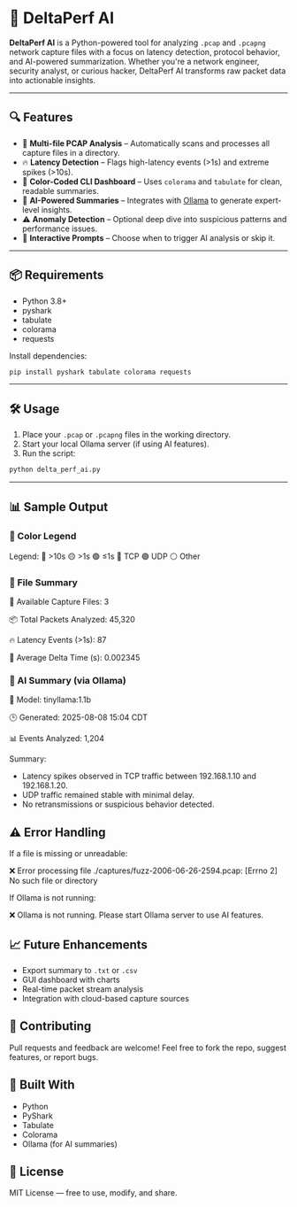 # 🚀 DeltaPerf AI

**DeltaPerf AI** is a Python-powered tool for analyzing `.pcap` and `.pcapng` network capture files with a focus on latency detection, protocol behavior, and AI-powered summarization. Whether you're a network engineer, security analyst, or curious hacker, DeltaPerf AI transforms raw packet data into actionable insights.

---

## 🔍 Features

- 📁 **Multi-file PCAP Analysis** – Automatically scans and processes all capture files in a directory.
- 🔥 **Latency Detection** – Flags high-latency events (>1s) and extreme spikes (>10s).
- 🎨 **Color-Coded CLI Dashboard** – Uses `colorama` and `tabulate` for clean, readable summaries.
- 🤖 **AI-Powered Summaries** – Integrates with [Ollama](https://ollama.com) to generate expert-level insights.
- ⚠️ **Anomaly Detection** – Optional deep dive into suspicious patterns and performance issues.
- 🧠 **Interactive Prompts** – Choose when to trigger AI analysis or skip it.

---

## 📦 Requirements

- Python 3.8+
- pyshark
- tabulate
- colorama
- requests

Install dependencies:

```bash
pip install pyshark tabulate colorama requests
```

---

## 🛠️ Usage

1. Place your `.pcap` or `.pcapng` files in the working directory.
2. Start your local Ollama server (if using AI features).
3. Run the script:

```bash
python delta_perf_ai.py
```

---

## 📊 Sample Output

### 🎨 Color Legend

Legend: 🔴 >10s  🟡 >1s  🟢 ≤1s  🔵 TCP  🟣 UDP  ⚪ Other


### 📁 File Summary


📁 Available Capture Files: 3

📦 Total Packets Analyzed: 45,320

🔥 Latency Events (>1s): 87

🧮 Average Delta Time (s): 0.002345


### 🧠 AI Summary (via Ollama)

🤖 Model: tinyllama:1.1b

🕒 Generated: 2025-08-08 15:04 CDT

📊 Events Analyzed: 1,204

Summary:
- Latency spikes observed in TCP traffic between 192.168.1.10 and 192.168.1.20.
- UDP traffic remained stable with minimal delay.
- No retransmissions or suspicious behavior detected.

## ⚠️ Error Handling

If a file is missing or unreadable:

❌ Error processing file ./captures/fuzz-2006-06-26-2594.pcap: [Errno 2] No such file or directory

If Ollama is not running:

❌ Ollama is not running. Please start Ollama server to use AI features.

## 📈 Future Enhancements

- Export summary to `.txt` or `.csv`
- GUI dashboard with charts
- Real-time packet stream analysis
- Integration with cloud-based capture sources

## 🤝 Contributing

Pull requests and feedback are welcome! Feel free to fork the repo, suggest features, or report bugs.

## 🧠 Built With

- Python
- PyShark
- Tabulate
- Colorama
- Ollama (for AI summaries)

## 📜 License

MIT License — free to use, modify, and share.
